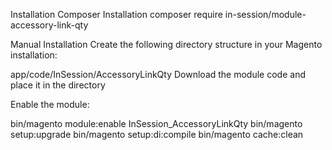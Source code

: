 Installation
Composer Installation
composer require in-session/module-accessory-link-qty

Manual Installation
Create the following directory structure in your Magento installation:

app/code/InSession/AccessoryLinkQty
Download the module code and place it in the directory

Enable the module:

bin/magento module:enable InSession_AccessoryLinkQty
bin/magento setup:upgrade
bin/magento setup:di:compile
bin/magento cache:clean
